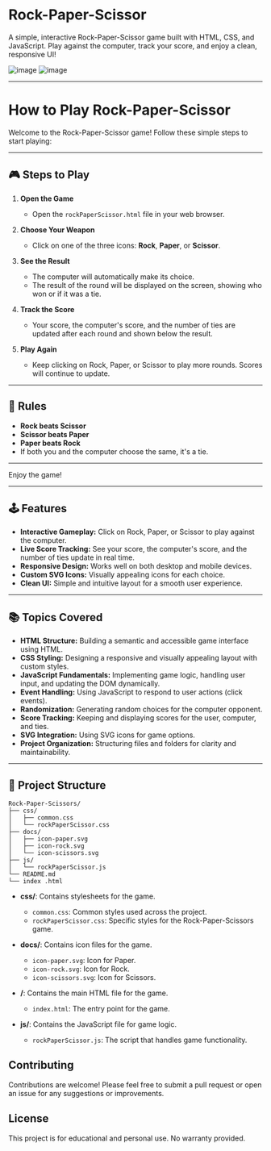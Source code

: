 # Rock-Paper-Scissor

A simple, interactive Rock-Paper-Scissor game built with HTML, CSS, and JavaScript. Play against the computer, track your score, and enjoy a clean, responsive UI!

![image](https://github.com/user-attachments/assets/8f501a8d-0519-4a47-8ded-1f6f146288c2)  ![image](https://github.com/user-attachments/assets/211da64c-a798-4d39-9590-cd706226f624)


---

# How to Play Rock-Paper-Scissor

Welcome to the Rock-Paper-Scissor game! Follow these simple steps to start playing:

---

## 🎮 Steps to Play

1. **Open the Game**
   - Open the `rockPaperScissor.html` file in your web browser.

2. **Choose Your Weapon**
   - Click on one of the three icons: **Rock**, **Paper**, or **Scissor**.

3. **See the Result**
   - The computer will automatically make its choice.
   - The result of the round will be displayed on the screen, showing who won or if it was a tie.

4. **Track the Score**
   - Your score, the computer's score, and the number of ties are updated after each round and shown below the result.

5. **Play Again**
   - Keep clicking on Rock, Paper, or Scissor to play more rounds. Scores will continue to update.

---

## 📝 Rules

- **Rock beats Scissor**
- **Scissor beats Paper**
- **Paper beats Rock**
- If both you and the computer choose the same, it's a tie.

---

Enjoy the game!

---

## 🕹️ Features

- **Interactive Gameplay:** Click on Rock, Paper, or Scissor to play against the computer.
- **Live Score Tracking:** See your score, the computer's score, and the number of ties update in real time.
- **Responsive Design:** Works well on both desktop and mobile devices.
- **Custom SVG Icons:** Visually appealing icons for each choice.
- **Clean UI:** Simple and intuitive layout for a smooth user experience.

---
## 📚 Topics Covered

- **HTML Structure:** Building a semantic and accessible game interface using HTML.
- **CSS Styling:** Designing a responsive and visually appealing layout with custom styles.
- **JavaScript Fundamentals:** Implementing game logic, handling user input, and updating the DOM dynamically.
- **Event Handling:** Using JavaScript to respond to user actions (click events).
- **Randomization:** Generating random choices for the computer opponent.
- **Score Tracking:** Keeping and displaying scores for the user, computer, and ties.
- **SVG Integration:** Using SVG icons for game options.
- **Project Organization:** Structuring files and folders for clarity and maintainability.

---

## 📂 Project Structure
```
Rock-Paper-Scissors/
├── css/
│   ├── common.css
│   └── rockPaperScissor.css
├── docs/
│   ├── icon-paper.svg
│   ├── icon-rock.svg
│   └── icon-scissors.svg    
├── js/
│   └── rockPaperScissor.js
└── README.md
└── index .html
```
  
- **css/**: Contains stylesheets for the game.
  - `common.css`: Common styles used across the project.
  - `rockPaperScissor.css`: Specific styles for the Rock-Paper-Scissors game.
  
- **docs/**: Contains icon files for the game.
  - `icon-paper.svg`: Icon for Paper.
  - `icon-rock.svg`: Icon for Rock.
  - `icon-scissors.svg`: Icon for Scissors.

- **/**: Contains the main HTML file for the game.
  - `index.html`: The entry point for the game.

- **js/**: Contains the JavaScript file for game logic.
  - `rockPaperScissor.js`: The script that handles game functionality.

## Contributing

Contributions are welcome! Please feel free to submit a pull request or open an issue for any suggestions or improvements.

## License

This project is for educational and personal use. No warranty provided.


